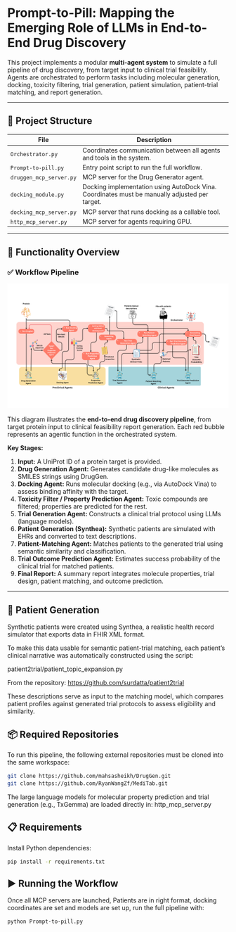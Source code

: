 # Prompt-to-Pill: Mapping the Emerging Role of LLMs in End-to-End Drug Discovery

This project implements a modular **multi-agent system** to simulate a full pipeline of drug discovery, from target input to clinical trial feasibility. Agents are orchestrated to perform tasks including molecular generation, docking, toxicity filtering, trial generation, patient simulation, patient-trial matching, and report generation.

---

## 📁 Project Structure

| File                    | Description                                                           |
|-------------------------|-----------------------------------------------------------------------|
| `Orchestrator.py`       | Coordinates communication between all agents and tools in the system. |
| `Prompt-to-pill.py`     | Entry point script to run the full workflow.                          |
| `druggen_mcp_server.py` | MCP server for the Drug Generator agent.                              |
| `docking_module.py`     | Docking implementation using AutoDock Vina. Coordinates must be manually adjusted per target.                           |
| `docking_mcp_server.py` | MCP server that runs docking as a callable tool.                      |
| `http_mcp_server.py`    | MCP server for agents requiring GPU.                                  |

---

## 🧠 Functionality Overview

### ✅ Workflow Pipeline

![Multi-Agent Drug Discovery System](./workflow.png)

This diagram illustrates the **end-to-end drug discovery pipeline**, from target protein input to clinical feasibility report generation. Each red bubble represents an agentic function in the orchestrated system.

**Key Stages:**
1. **Input:** A UniProt ID of a protein target is provided.
2. **Drug Generation Agent:** Generates candidate drug-like molecules as SMILES strings using DrugGen.
3. **Docking Agent:** Runs molecular docking (e.g., via AutoDock Vina) to assess binding affinity with the target.
4. **Toxicity Filter / Property Prediction Agent:** Toxic compounds are filtered; properties are predicted for the rest.
5. **Trial Generation Agent:** Constructs a clinical trial protocol using LLMs (language models).
6. **Patient Generation (Synthea):** Synthetic patients are simulated with EHRs and converted to text descriptions.
7. **Patient-Matching Agent:** Matches patients to the generated trial using semantic similarity and classification.
8. **Trial Outcome Prediction Agent:** Estimates success probability of the clinical trial for matched patients.
9. **Final Report:** A summary report integrates molecule properties, trial design, patient matching, and outcome prediction.

---

## 🧬 Patient Generation

Synthetic patients were created using Synthea, a realistic health record simulator that exports data in FHIR XML format.

To make this data usable for semantic patient-trial matching, each patient’s clinical narrative was automatically constructed using the script:

patient2trial/patient_topic_expansion.py

From the repository:
 https://github.com/surdatta/patient2trial

These descriptions serve as input to the matching model, which compares patient profiles against generated trial protocols to assess eligibility and similarity.

## 📦 Required Repositories

To run this pipeline, the following external repositories must be cloned into the same workspace:

```bash
git clone https://github.com/mahsasheikh/DrugGen.git
git clone https://github.com/RyanWangZf/MediTab.git
```

The large language models for molecular property prediction and trial generation (e.g., TxGemma) are loaded directly in: http_mcp_server.py

## 📋 Requirements

Install Python dependencies:
```bash 
pip install -r requirements.txt
```

## ▶️ Running the Workflow

Once all MCP servers are launched, Patients are in right format, docking coordinates are set and models are set up, run the full pipeline with:
```Bash
python Prompt-to-pill.py
```

